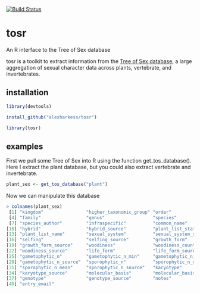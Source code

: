 [![Build Status](https://travis-ci.org/alexharkess/tosr.svg?branch=master)](https://travis-ci.org/alexharkess/tosr)

tosr
====

An R interface to the Tree of Sex database <br />

tosr is a toolkit to extract information from the [Tree of Sex database](www.treeofsex.org), a large aggregation of sexual character data across plants, vertebrate, and invertebrates. 


## installation ##

```r
library(devtools)

install_github("alexharkess/tosr")

library(tosr)
```

## examples ##

First we pull some Tree of Sex into R using the function get_tos_database(). Here I extract the plant database, but you could also extract vertebrate and invertebrate.

```r
plant_sex <- get_tos_database("plant")
```

Now we can manipulate this database

```r
> colnames(plant_sex)
 [1] "kingdom"                "higher_taxonomic_group" "order"                 
 [4] "family"                 "genus"                  "species"               
 [7] "species_author"         "infraspecific"          "common_name"           
[10] "hybrid"                 "hybrid_source"          "plant_list_status"     
[13] "plant_list_name"        "sexual_system"          "sexual_system_source"  
[16] "selfing"                "selfing_source"         "growth_form"           
[19] "growth_form_source"     "woodiness"              "woodiness_count"       
[22] "woodiness_source"       "life_form"              "life_form_source"      
[25] "gametophytic_n"         "gametophytic_n_min"     "gametophytic_n_mean"   
[28] "gametophytic_n_source"  "sporophytic_n"          "sporophytic_n_min"     
[31] "sporophytic_n_mean"     "sporophytic_n_source"   "karyotype"             
[34] "karyotype_source"       "molecular_basis"        "molecular_basis_source"
[37] "genotype"               "genotype_source"        "notes"                 
[40] "entry_email"
```
